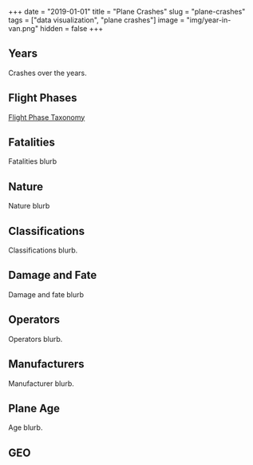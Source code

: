 +++
date = "2019-01-01"
title = "Plane Crashes"
slug = "plane-crashes"
tags = ["data visualization", "plane crashes"]
image = "img/year-in-van.png"
hidden = false
+++

## Years

Crashes over the years.

<div id="viz-years"></div>

## Flight Phases

[Flight Phase Taxonomy](https://www.skybrary.aero/index.php/Flight_Phase_Taxonomy)

<div id="viz-phase"></div>

## Fatalities

Fatalities blurb

<div id="viz-fat-hist"></div>

## Nature

Nature blurb

<div id="viz-nature"></div>

## Classifications

Classifications blurb.

<div id="viz-classifications-force"></div>

## Damage and Fate

Damage and fate blurb

<div id="viz-damage-fate"></div>

<div id="viz-damage-matrix"></div>

## Operators

Operators blurb.

<div id="viz-operator-by-year"></div>

## Manufacturers

Manufacturer blurb.

<div id="viz-maker"></div>

## Plane Age

Age blurb.

<div id="viz-plane-age"></div>

## GEO

<script src="http://localhost:9001/bundle.js"></script>
<!-- <script src="bundle.js"></script> -->
